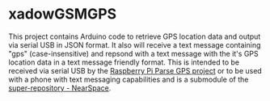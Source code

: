 # xadowGSMGPS

This project contains Arduino code to retrieve GPS location data and output via serial USB in JSON format. It also will receive a text message containing "gps" (case-insensitive) and repsond with a text message with the it's GPS location data in a text message friendly format. This is intended to be received via serial USB by the [Raspberry Pi Parse GPS project](https://github.com/DrCord/piParseGPS) or to be used with a phone with text messaging capabilities and is a submodule of the [super-repository - NearSpace](https://github.com/DrCord/NearSpace).